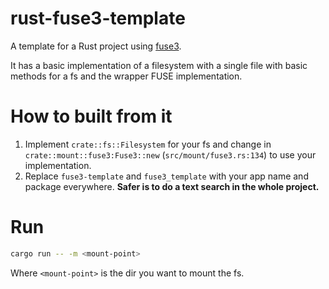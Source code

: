 # rust-fuse3-template

A template for a Rust project using [fuse3](https://github.com/Sherlock-Holo/fuse3).

It has a basic implementation of a filesystem with a single file with basic methods for a fs and the wrapper FUSE
implementation.

# How to built from it

1. Implement `crate::fs::Filesystem` for your fs and change in `crate::mount::fuse3:Fuse3::new` (`src/mount/fuse3.rs:134`)
to use your implementation.
2. Replace `fuse3-template` and `fuse3_template` with your app name and package everywhere.
  **Safer is to do a text search in the whole project.**

# Run

```bash
cargo run -- -m <mount-point>
```

Where `<mount-point>` is the dir you want to mount the fs.
